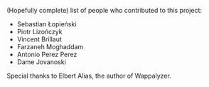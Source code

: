 (Hopefully complete) list of people who contributed to this project:

  * Sebastian Łopieński
  * Piotr Lizończyk
  * Vincent Brillaut
  * Farzaneh Moghaddam
  * Antonio Perez Perez
  * Dame Jovanoski
  
Special thanks to Elbert Alias, the author of Wappalyzer.